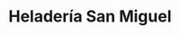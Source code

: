 ---
title: "Heladería San Miguel"
url: /torremolinos/heladeria-san-miguel-calle-san-miguel/
shop: helado
---
